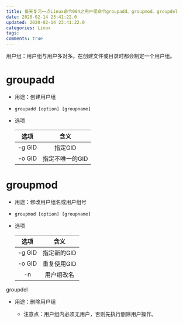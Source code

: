 ```yaml
---
title: 每天复习一点Linux命令004之用户组命令groupadd、groupmod、groupdel
date: 2020-02-14 23:41:22.0
updated: 2020-02-14 23:41:22.0
categories: Linux
tags: 
comments: true
---
```


用户组：用户组与用户多对多。在创建文件或目录时都会制定一个用户组。

# groupadd

- 用途：创建用户组

- `groupadd [option] [groupname]`

- 选项

  |  选项  |      含义       |
  | :----: | :-------------: |
  | -g GID |     指定GID     |
  | -o GID | 指定不唯一的GID |

  

# groupmod 

- 用途：修改用户组名或用户组号

- `groupmod [option] [groupname]`

- 选项

  |  选项  |    含义     |
  | :----: | :---------: |
  | -g GID | 指定新的GID |
  | -o GID | 重复使用GID |
  |   -n   | 用户组改名  |

groupdel

- 用途：删除用户组

  - 注意点：用户组内必须无用户，否则先执行删除用户操作。

  